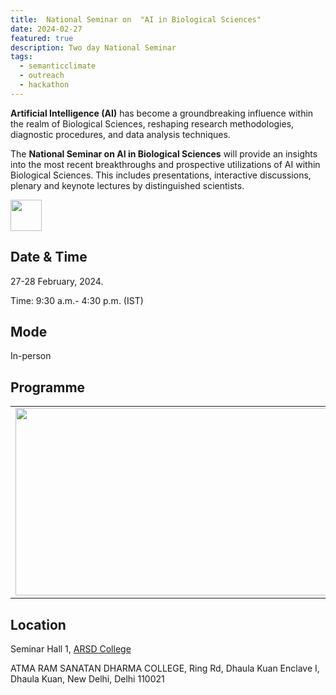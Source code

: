 ```yaml
---
title:  National Seminar on  "AI in Biological Sciences" 
date: 2024-02-27
featured: true
description: Two day National Seminar
tags:
  - semanticclimate
  - outreach
  - hackathon
---
```


**Artificial Intelligence (AI)** has become a groundbreaking influence within the realm of Biological Sciences, reshaping research methodologies, diagnostic procedures, and data analysis techniques.

The **National Seminar on AI in Biological Sciences** will provide an insights into the most recent breakthroughs and prospective utilizations of AI within Biological Sciences. This includes presentations, interactive discussions, plenary and keynote lectures by distinguished scientists.

<div style="position: centre;">
    <img src="/p/static/img/flyer_arsd.jpg" width="50" height="50">
</div>

   
## Date & Time

27-28 February, 2024.

Time: 9:30 a.m.- 4:30 p.m. (IST)

## Mode 

In-person

## Programme

<table>
<tr>
<td><img src='{{ "/static/img/flyer_arsd2.jpg" | url }}' width="500" height="300"></td>
<td><img src='{{ "/static/img/flyer_arsd3.jpg" | url }}' width="500" height="300"></td>
</tr>
</table>


## Location

Seminar Hall 1, [ARSD College](https://www.arsdcollege.ac.in/)


ATMA RAM SANATAN DHARMA COLLEGE, Ring Rd, Dhaula Kuan Enclave I, Dhaula Kuan, New Delhi, Delhi 110021







